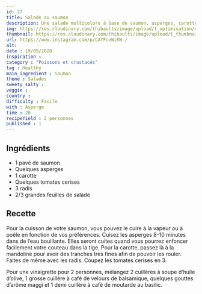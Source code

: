 ```yaml
---
id: 27
title: Salade au saumon
description: Une salade multicolore à base de saumon, asperges, carottes crues, radis et tomates !
img: https://res.cloudinary.com/thibaults/image/upload/t_optimisation/v1600509158/Recipes/20200519_salade_saumon.jpg
thumbnail: https://res.cloudinary.com/thibaults/image/upload/t_thumbnail_josie/v1600509158/Recipes/20200519_salade_saumon.jpg
url: https://www.instagram.com/p/CAYFceWiRW-/
alt: 
date : 19/05/2020
inspiration :
category : "Poissons et crustacés"
tag : Healthy
main_ingredient : Saumon
theme : Salades
sweety_salty : 
veggie : 
country :
difficulty : Facile
with : Asperge
time : 20
recipeYield : 2 personnes
published : 1
---
```


## Ingrédients
 - 1 pavé de saumon
 - Quelques asperges
 - 1 carotte
 - Quelques tomates cerises
 - 3 radis
 - 2/3 grandes feuilles de salade

## Recette
Pour la cuisson de votre saumon, vous pouvez le cuire à la vapeur ou à poêle en fonction de vos préférences. Cuisez les asperges 8-10 minutes dans de l’eau bouillante. Elles seront cuites quand vous pourrez enfoncer facilement votre couteau dans la tige.  Pour la carotte, passez là à la mandoline pour avoir des tranches très fines afin de pouvoir les rouler. Faites de même avec les radis. Coupez les tomates cerises en 3.

Pour une vinaigrette pour 2 personnes, mélangez 2 cuillères à soupe d’huile d’olive, 1 grosse cuillère à café de velours de balsamique, quelques gouttes d’arôme maggi et 1 demi cuillère à café de moutarde au basilic.